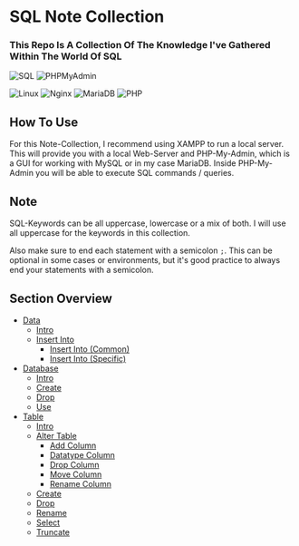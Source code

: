 # SQL Note Collection

### This Repo Is A Collection Of The Knowledge I've Gathered Within The World Of SQL

![SQL](https://img.shields.io/badge/-SQL-802600)
![PHPMyAdmin](https://img.shields.io/badge/-PHPMYADMIN-0045c4)

![Linux](https://img.shields.io/badge/-Linux-ff6200)
![Nginx](https://img.shields.io/badge/-Nginx-008a12)
![MariaDB](https://img.shields.io/badge/-MariaDB-ae00ff)
![PHP](https://img.shields.io/badge/-PHP-035efc)

## How To Use

For this Note-Collection, I recommend using XAMPP to run a local server.
This will provide you with a local Web-Server and PHP-My-Admin, which is a GUI for working with MySQL or in my case MariaDB.
Inside PHP-My-Admin you will be able to execute SQL commands / queries.

## Note

SQL-Keywords can be all uppercase, lowercase or a mix of both. I will use all uppercase for the keywords in this collection.

Also make sure to end each statement with a semicolon `;`. This can be optional in some cases or environments, but it's good practice to always end your statements with a semicolon.

## Section Overview

-   [Data](SQL/Data)
    -   [Intro](SQL/Data/$Intro.md)
    -   [Insert Into](SQL/Data/Insert)
        -   [Insert Into (Common)](<SQL/Data/Insert/Insert Into (Common).md>)
        -   [Insert Into (Specific)](<SQL/Data/Insert/Insert Into (Specific).md>)
-   [Database](SQL/Database)
    -   [Intro](SQL/Database/$Intro.md)
    -   [Create](SQL/Database/Create.md)
    -   [Drop](SQL/Database/Drop.md)
    -   [Use](SQL/Database/Use.md)
-   [Table](SQL/Table)
    -   [Intro](SQL/Table/$Intro.md)
    -   [Alter Table](SQL/Table/Alter%20Table)
        -   [Add Column](SQL/Table/Alter%20Table/Add%20Column.md)
        -   [Datatype Column](SQL/Table/Alter%20Table/Datatype%20Column.md)
        -   [Drop Column](SQL/Table/Alter%20Table/Drop%20Column.md)
        -   [Move Column](SQL/Table/Alter%20Table/Move%20Column.md)
        -   [Rename Column](SQL/Table/Alter%20Table/Rename%20Column.md)
    -   [Create](SQL/Table/Create.md)
    -   [Drop](SQL/Table/Drop.md)
    -   [Rename](SQL/Table/Rename.md)
    -   [Select](SQL/Table/Select.md)
    -   [Truncate](SQL/Table/Truncate.md)
